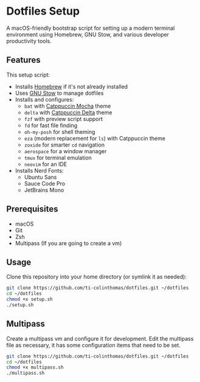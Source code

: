 # Dotfiles Setup

A macOS-friendly bootstrap script for setting up a modern terminal environment using Homebrew, GNU Stow, and various developer productivity tools.

## Features

This setup script:

- Installs [Homebrew](https://brew.sh/) if it's not already installed
- Uses [GNU Stow](https://www.gnu.org/software/stow/) to manage dotfiles
- Installs and configures:
  - `bat` with [Catppuccin Mocha](https://github.com/catppuccin/bat) theme
  - `delta` with [Catppuccin Delta](https://github.com/catppuccin/delta) theme
  - `fzf` with preview script support
  - `fd` for fast file finding
  - `oh-my-posh` for shell theming
  - `eza` (modern replacement for `ls`) with Catppuccin theme
  - `zoxide` for smarter `cd` navigation
  - `aerospace` for a window manager
  - `tmux` for terminal emulation
  - `neovim` for an IDE
- Installs Nerd Fonts:
  - Ubuntu Sans
  - Sauce Code Pro
  - JetBrains Mono

## Prerequisites

- macOS
- Git
- Zsh
- Multipass (If you are going to create a vm)

## Usage

Clone this repository into your home directory (or symlink it as needed):

```bash
git clone https://github.com/ti-colinthomas/dotfiles.git ~/dotfiles
cd ~/dotfiles
chmod +x setup.sh
./setup.sh
```

## Multipass

Create a multipass vm and configure it for development. Edit the multipass file as necessary, it has some configuration items that need to be set.

```bash
git clone https://github.com/ti-colinthomas/dotfiles.git ~/dotfiles
cd ~/dotfiles
chmod +x multipass.sh
./multipass.sh
```
